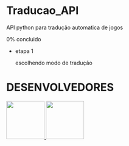 # Traducao_API

API python para tradução automatica de jogos

0% concluido

* etapa 1

  escolhendo modo de tradução

# DESENVOLVEDORES

<a href='https://github.com/patrick-siotti'> <img src='https://avatars.githubusercontent.com/u/59841892?v=4' width=100> </a>
<a href='https://github.com/AndersonMartins1'> <img src='https://avatars.githubusercontent.com/u/144822852?v=4' width=100> </a>

